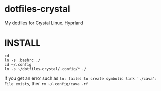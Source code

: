 # dotfiles-crystal
My dotfiles for Crystal Linux. Hyprland

# **INSTALL**

```
cd
ln -s .bashrc ./
cd ~/.config
ln -s ~/dotfiles-crystal/.config/* ./
```
If you get an error such as `ln: failed to create symbolic link './cava': File exists`, then `rm ~/.config/cava -rf`
